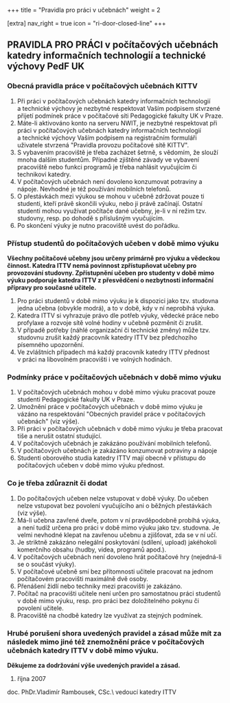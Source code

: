 +++
title = "Pravidla pro práci v učebnách"
weight = 2

[extra]
nav_right = true
icon = "ri-door-closed-line"
+++

## PRAVIDLA PRO PRÁCI v počítačových učebnách katedry informačních technologií a technické výchovy PedF UK

### Obecná pravidla práce v počítačových učebnách KITTV

1.  Při práci v počítačových učebnách katedry informačních technologií
    a technické výchovy je nezbytné respektovat Vaším podpisem stvrzené
    přijetí podmínek práce v počítačové síti Pedagogické fakulty UK
    v Praze.
2.  Máte-li aktivováno konto na serveru NWIT, je nezbytné respektovat
    při práci v počítačových učebnách katedry informačních technologií
    a technické výchovy Vaším podpisem na registračním formuláři
    uživatele stvrzená \"Pravidla provozu počítačové sítě KITTV".
3.  S vybavením pracoviště je třeba zacházet šetrně, s vědomím, že
    slouží mnoha dalším studentům. Případné zjištěné závady ve vybavení
    pracoviště nebo funkci programů je třeba nahlásit vyučujícím či
    technikovi katedry.
4.  V počítačových učebnách není dovoleno konzumovat potraviny a nápoje.
    Nevhodné je též používání mobilních telefonů.
5.  O přestávkách mezi výukou se mohou v učebně zdržovat pouze ti
    studenti, kteří právě skončili výuku, nebo ji právě začínají.
    Ostatní studenti mohou využívat počítače dané učebny, je-li v ní
    režim tzv. studovny, resp. po dohodě s příslušným vyučujícím.
6.  Po skončení výuky je nutno pracoviště uvést do pořádku.

### Přístup studentů do počítačových učeben v době mimo výuku

**Všechny počítačové učebny jsou určeny primárně pro výuku a vědeckou
činnost. Katedra ITTV nemá povinnost zpřístupňovat učebny pro
provozování studovny. Zpřístupnění učeben pro studenty v době mimo výuku
podporuje katedra ITTV z přesvědčení o nezbytnosti informační přípravy
pro současné učitele.**

1.  Pro práci studentů v době mimo výuku je k dispozici jako tzv.
    studovna jedna učebna (obvykle modrá), a to v době, kdy v ní
    neprobíhá výuka.
2.  Katedra ITTV si vyhrazuje právo dle potřeb výuky, vědecké práce nebo
    profylaxe a rozvoje sítě volné hodiny v učebně pozměnit či zrušit.
3.  V případě potřeby (náhlé organizační či technické změny) může tzv.
    studovnu zrušit každý pracovník katedry ITTV bez předchozího
    písemného upozornění.
4.  Ve zvláštních případech má každý pracovník katedry ITTV přednost
    v práci na libovolném pracovišti i ve volných hodinách.

### Podmínky práce v počítačových učebnách v době mimo výuku

1.  V počítačových učebnách mohou v době mimo výuku pracovat pouze
    studenti Pedagogické fakulty UK v Praze.
2.  Umožnění práce v počítačových učebnách v době mimo výuku je vázáno
    na respektování \"Obecných pravidel práce v počítačových učebnách\"
    (viz výše).
3.  Při práci v počítačových učebnách v době mimo výuku je třeba
    pracovat tiše a nerušit ostatní studující.
4.  V počítačových učebnách je zakázáno používání mobilních telefonů.
5.  V počítačových učebnách je zakázáno konzumovat potraviny a nápoje
6.  Studenti oborového studia katedry ITTV mají obecně v přístupu do
    počítačových učeben v době mimo výuku přednost.

### Co je třeba zdůraznit či dodat

1.  Do počítačových učeben nelze vstupovat v době výuky. Do učeben nelze
    vstupovat bez povolení vyučujícího ani o běžných přestávkách (viz
    výše).
2.  Má-li učebna zavřené dveře, potom v ní pravděpodobně probíhá výuka,
    a není tudíž určena pro práci v době mimo výuku jako tzv. studovna.
    Je velmi nevhodné klepat na zavřenou učebnu a zjišťovat, zda se v ní
    učí.
3.  Je striktně zakázáno nelegální poskytování (sdílení, upload)
    jakéhokoli komerčního obsahu (hudby, videa, programů apod.).
4.  V počítačových učebnách není dovoleno hrát počítačové hry
    (nejedná-li se o součást výuky).
5.  V počítačové učebně smí bez přítomnosti učitele pracovat na jednom
    počítačovém pracovišti maximálně dvě osoby.
6.  Přenášení židlí nebo techniky mezi pracovišti je zakázáno.
7.  Počítač na pracovišti učitele není určen pro samostatnou práci
    studentů v době mimo výuku, resp. pro práci bez doložitelného pokynu
    či povolení učitele.
8.  Pracoviště na chodbě katedry lze využívat za stejných podmínek.

### Hrubé porušení shora uvedených pravidel a zásad může mít za následek mimo jiné též znemožnění práce v počítačových učebnách katedry ITTV v době mimo výuku.

**Děkujeme za dodržování výše uvedených pravidel a zásad.**

1. října 2007

doc. PhDr.Vladimír Rambousek, CSc.\ vedoucí katedry ITTV
